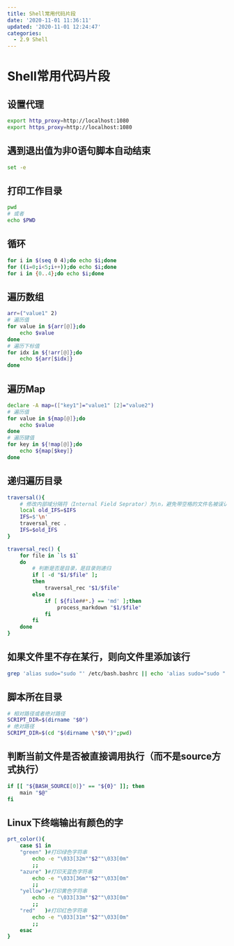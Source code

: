 ```yaml
---
title: Shell常用代码片段
date: '2020-11-01 11:36:11'
updated: '2020-11-01 12:24:47'
categories:
  - 2.9 Shell
---
```

# Shell常用代码片段

## 设置代理

```sh
export http_proxy=http://localhost:1080
export https_proxy=http://localhost:1080
```

## 遇到退出值为非0语句脚本自动结束

```sh
set -e
```

## 打印工作目录

```sh
pwd
# 或者
echo $PWD
```

## 循环

```sh
for i in $(seq 0 4);do echo $i;done
for ((i=0;i<5;i++));do echo $i;done  
for i in {0..4};do echo $i;done
```

## 遍历数组

```sh
arr=("value1" 2)
# 遍历值
for value in ${arr[@]};do
    echo $value
done
# 遍历下标值
for idx in ${!arr[@]};do
    echo ${arr[$idx]}
done
```

## 遍历Map

```sh
declare -A map=(["key1"]="value1" [2]="value2")
# 遍历值
for value in ${map[@]};do
    echo $value
done
# 遍历键值
for key in ${!map[@]};do
    echo ${map[$key]}
done
```

## 递归遍历目录

```sh
traversal(){
    # 修改内部域分隔符（Internal Field Seprator）为\n，避免带空格的文件名被误认为两个文件
    local old_IFS=$IFS
    IFS=$'\n'
    traversal_rec .
    IFS=$old_IFS
}

traversal_rec() {
	for file in `ls $1`
	do
        # 判断是否是目录，是目录则递归
		if [ -d "$1/$file" ];
		then
			traversal_rec "$1/$file"
		else
            if [ ${file##*.} == 'md' ];then
                process_markdown "$1/$file"
            fi
		fi
	done
}
```

## 如果文件里不存在某行，则向文件里添加该行

```sh
grep 'alias sudo="sudo "' /etc/bash.bashrc || echo 'alias sudo="sudo "' | sudo tee -a /etc/bash.bashrc
```


## 脚本所在目录

```sh
# 相对路径或者绝对路径
SCRIPT_DIR=$(dirname "$0")
# 绝对路径
SCRIPT_DIR=$(cd "$(dirname \"$0\")";pwd)
```

## 判断当前文件是否被直接调用执行（而不是source方式执行）

```sh
if [[ "${BASH_SOURCE[0]}" == "${0}" ]]; then
    main "$@"
fi
```

## Linux下终端输出有颜色的字

```sh
prt_color(){
    case $1 in
    "green" )#打印绿色字符串
        echo -e "\033[32m""$2""\033[0m"
        ;;
    "azure" )#打印天蓝色字符串
        echo -e "\033[36m""$2""\033[0m"
        ;;
    "yellow")#打印黄色字符串
        echo -e "\033[33m""$2""\033[0m"
        ;;
    "red"   )#打印红色字符串
        echo -e "\033[31m""$2""\033[0m"
        ;;
    esac
}
```
